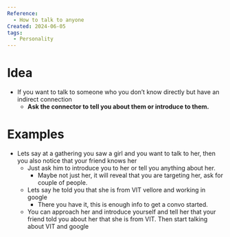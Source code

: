```yaml
---
Reference:
  - How to talk to anyone
Created: 2024-06-05
tags:
  - Personality
---
```

# Idea

* If you want to talk to someone who you don’t know directly but have an indirect connection
	* **Ask the connector to tell you about them or introduce to them.**
# Examples

* Lets say at a gathering you saw a girl and you want to talk to her, then you also notice that your friend knows her
	- Just ask him to introduce you to her or tell you anything about her.
		- Maybe not just her, it will reveal that you are targeting her, ask for couple of people.
	- Lets say he told you that she is from VIT vellore and working in google
		- There you have it, this is enough info to get a convo started.
	- You can approach her and introduce yourself and tell her that your friend told you about her that she is from VIT. Then start talking about VIT and google

